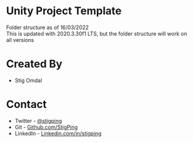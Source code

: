 # Unity Project Template

Folder structure as of 16/03/2022  
This is updated with 2020.3.30f1 LTS, but the folder structure will work on all versions

# Created By

- Stig Omdal

# Contact

- Twitter - <a href="https://twitter.com/stigping/">@stigping</a>
- Git - <a href="https://github.com/StigPing/">Github.com/StigPing</a>
- LinkedIn - <a href="https://Linkedin.com/in/stigping">Linkedin.com/in/stigping</a>